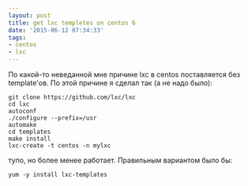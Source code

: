 ```yaml
---
layout: post
title: get lxc templetes on centos 6
date: '2015-06-12 07:34:33'
tags:
- centos
- lxc
---
```


По какой-то неведанной мне причине lxc в centos поставляется без template'ов. По этой причине я сделал так (а не надо было):

	git clone https://github.com/lxc/lxc
    cd lxc
    autoconf
    ./configure --prefix=/usr
    automake
    cd templates
    make install
    lxc-create -t centos -n mylxc

тупо, но более менее работает. Правильным вариантом было бы:

	yum -y install lxc-templates

